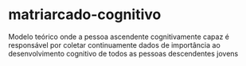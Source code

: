 # matriarcado-cognitivo
Modelo teórico onde a pessoa ascendente cognitivamente capaz é responsável por coletar continuamente dados de importância ao desenvolvimento cognitivo de todos as pessoas descendentes jovens
